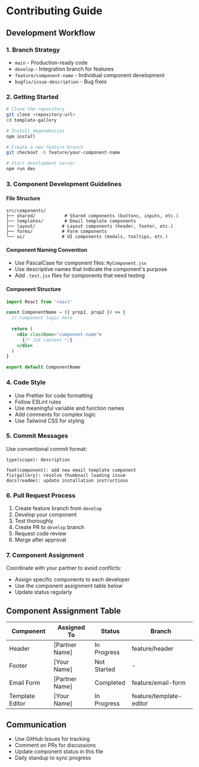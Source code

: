 # Contributing Guide

## Development Workflow

### 1. Branch Strategy
- `main` - Production-ready code
- `develop` - Integration branch for features
- `feature/component-name` - Individual component development
- `bugfix/issue-description` - Bug fixes

### 2. Getting Started
```bash
# Clone the repository
git clone <repository-url>
cd template-gallery

# Install dependencies
npm install

# Create a new feature branch
git checkout -b feature/your-component-name

# Start development server
npm run dev
```

### 3. Component Development Guidelines

#### File Structure
```
src/components/
├── shared/           # Shared components (buttons, inputs, etc.)
├── templates/        # Email template components
├── layout/          # Layout components (header, footer, etc.)
├── forms/           # Form components
└── ui/              # UI components (modals, tooltips, etc.)
```

#### Component Naming Convention
- Use PascalCase for component files: `MyComponent.jsx`
- Use descriptive names that indicate the component's purpose
- Add `.test.jsx` files for components that need testing

#### Component Structure
```jsx
import React from 'react'

const ComponentName = ({ prop1, prop2 }) => {
  // Component logic here
  
  return (
    <div className="component-name">
      {/* JSX content */}
    </div>
  )
}

export default ComponentName
```

### 4. Code Style
- Use Prettier for code formatting
- Follow ESLint rules
- Use meaningful variable and function names
- Add comments for complex logic
- Use Tailwind CSS for styling

### 5. Commit Messages
Use conventional commit format:
```
type(scope): description

feat(component): add new email template component
fix(gallery): resolve thumbnail loading issue
docs(readme): update installation instructions
```

### 6. Pull Request Process
1. Create feature branch from `develop`
2. Develop your component
3. Test thoroughly
4. Create PR to `develop` branch
5. Request code review
6. Merge after approval

### 7. Component Assignment
Coordinate with your partner to avoid conflicts:
- Assign specific components to each developer
- Use the component assignment table below
- Update status regularly

## Component Assignment Table

| Component | Assigned To | Status | Branch |
|-----------|-------------|--------|--------|
| Header | [Partner Name] | In Progress | feature/header |
| Footer | [Your Name] | Not Started | - |
| Email Form | [Partner Name] | Completed | feature/email-form |
| Template Editor | [Your Name] | In Progress | feature/template-editor |

## Communication
- Use GitHub Issues for tracking
- Comment on PRs for discussions
- Update component status in this file
- Daily standup to sync progress
